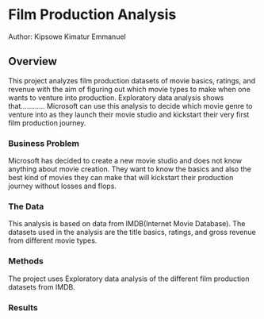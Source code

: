# Film Production Analysis

Author: Kipsowe Kimatur Emmanuel

## Overview
This project analyzes film production datasets of movie basics, ratings, and revenue with the aim of figuring out which movie types to make when one wants to venture into production.
Exploratory data analysis shows that............ Microsoft can use this analysis to decide which movie genre to venture into as they launch their movie studio and kickstart their very first film production journey.

### Business Problem
Microsoft has decided to create a new movie studio and does not know anything about movie creation. They want to know the basics and also the best kind of movies they can make that will kickstart their production journey without losses and flops.

### The Data
This analysis is based on data from IMDB(Internet Movie Database). The datasets used in the analysis are the title basics, ratings, and gross revenue from different movie types. 


### Methods
The project uses Exploratory data analysis of the different film production datasets from IMDB.


### Results




